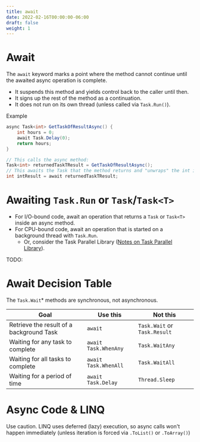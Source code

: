 ```yaml
---
title: await
date: 2022-02-16T00:00:00-06:00
draft: false
weight: 1
---
```


# Await
The `await` keyword marks a point where the method cannot continue until the awaited async operation is complete.
- It suspends this method and yields control back to the caller until then.
- It signs up the rest of the method as a continuation.
- It does not run on its own thread (unless called via `Task.Run()`).

Example
```cs
async Task<int> GetTaskOfResultAsync() {
	int hours = 0;
	await Task.Delay(0);
	return hours;
}

// This calls the async method:
Task<int> returnedTaskTResult = GetTaskOfResultAsync();
// This awaits the Task that the method returns and "unwraps" the int it holds:
int intResult = await returnedTaskTResult;
```

# Awaiting `Task.Run` or `Task`/`Task<T>`
- For I/O-bound code, await an operation that returns a `Task` or `Task<T>` inside an async method.
- For CPU-bound code, await an operation that is started on a background thread with `Task.Run`.
	- Or, consider the Task Parallel Library ([Notes on Task Parallel Library](../../parallel-programming-(tpl))).

TODO: 
# Await Decision Table
The `Task.Wait`* methods are synchronous, not asynchronous.

| Goal                                     | Use this             | Not this                     |
| ---------------------------------------- | -------------------- | ---------------------------- |
| Retrieve the result of a background Task | `await`              | `Task.Wait` or `Task.Result` |
| Waiting for any task to complete         | `await Task.WhenAny` | `Task.WaitAny`               |
| Waiting for all tasks to complete        | `await Task.WhenAll` | `Task.WaitAll`               |
| Waiting for a period of time             | `await Task.Delay`   | `Thread.Sleep`               |

# Async Code & LINQ
Use caution.  LINQ uses deferred (lazy) execution, so async calls won't happen immediately (unless iteration is forced via `.ToList()` or `.ToArray()`)
